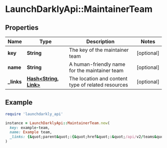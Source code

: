 # LaunchDarklyApi::MaintainerTeam

## Properties

| Name | Type | Description | Notes |
| ---- | ---- | ----------- | ----- |
| **key** | **String** | The key of the maintainer team | [optional] |
| **name** | **String** | A human-friendly name for the maintainer team | [optional] |
| **_links** | [**Hash&lt;String, Link&gt;**](Link.md) | The location and content type of related resources | [optional] |

## Example

```ruby
require 'launchdarkly_api'

instance = LaunchDarklyApi::MaintainerTeam.new(
  key: example-team,
  name: Example team,
  _links: {&quot;parent&quot;:{&quot;href&quot;:&quot;/api/v2/teams&quot;,&quot;type&quot;:&quot;application/json&quot;},&quot;roles&quot;:{&quot;href&quot;:&quot;/api/v2/teams/example-team/roles&quot;,&quot;type&quot;:&quot;application/json&quot;},&quot;self&quot;:{&quot;href&quot;:&quot;/api/v2/teams/example-team&quot;,&quot;type&quot;:&quot;application/json&quot;}}
)
```

